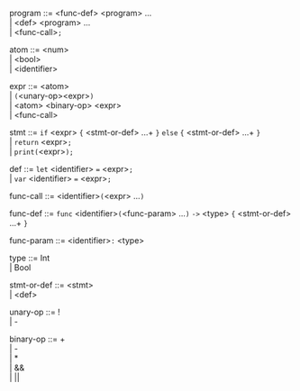 program ::= \<func-def\> \<program\> ... \
          | \<def\> \<program\> ... \
          | \<func-call\>`;`

atom ::= \<num\> \
       | \<bool\> \
       | \<identifier\>

expr ::= \<atom\> \
       | `(`\<unary-op\>\<expr\>`)` \
       | \<atom\> \<binary-op\> \<expr\> \
       | \<func-call\>
       
stmt ::= `if` \<expr\> `{` \<stmt-or-def\> ...+ `}` `else` `{` \<stmt-or-def\> ...+ `}` \
       | `return` \<expr\>`;` \
       | `print(`\<expr\>`);`
       
def ::= `let` \<identifier\> `=` \<expr\>`;` \
      | `var` \<identifier\> `=` \<expr\>`;`
      
func-call ::= \<identifier\>`(`\<expr\> ...`)`
      
func-def ::= `func` \<identifier\>`(`\<func-param\> ...`)` `->` \<type\> `{` \<stmt-or-def\> ...+ `}`
      
func-param ::= \<identifier\>`:` \<type\>
      
type ::= Int \
       | Bool
       
stmt-or-def ::= \<stmt\> \
              | \<def\>
       
unary-op ::= ! \
           | -
       
binary-op ::= + \
            | - \
            | * \
            | && \
            | ||
